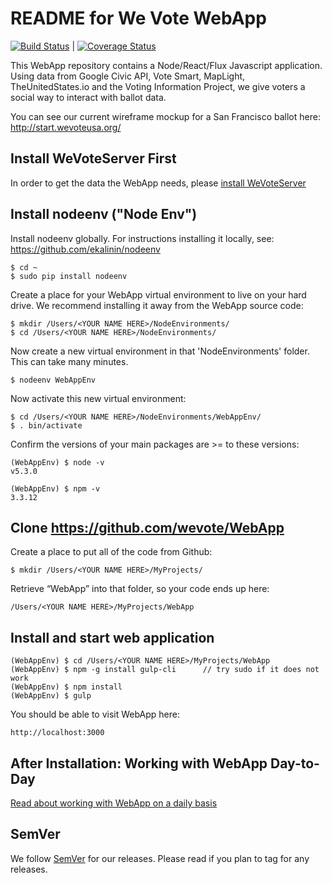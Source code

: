 # README for We Vote WebApp

[![Build Status](https://travis-ci.org/wevote/WebApp.svg?branch=develop)](https://travis-ci.org/wevote/WebApp) | 
[![Coverage Status](https://coveralls.io/repos/github/wevote/WebApp/badge.svg?branch=master)](https://coveralls.io/github/wevote/WebApp?branch=develop)

This WebApp repository contains a Node/React/Flux Javascript application. Using data from
Google Civic API, Vote Smart, MapLight, TheUnitedStates.io and the Voting Information Project, we give voters a
social way to interact with ballot data.

You can see our current wireframe mockup for a San Francisco ballot here:
http://start.wevoteusa.org/

## Install WeVoteServer First
In order to get the data the WebApp needs, please 
[install WeVoteServer](https://github.com/wevote/WeVoteServer/blob/master/README_API_INSTALL.md)


## Install nodeenv ("Node Env")

Install nodeenv globally. For instructions installing it locally, see: https://github.com/ekalinin/nodeenv

    $ cd ~
    $ sudo pip install nodeenv

Create a place for your WebApp virtual environment to live on your hard drive. We recommend installing it
away from the WebApp source code:

    $ mkdir /Users/<YOUR NAME HERE>/NodeEnvironments/
    $ cd /Users/<YOUR NAME HERE>/NodeEnvironments/

Now create a new virtual environment in that 'NodeEnvironments' folder. This can take many minutes.

    $ nodeenv WebAppEnv

Now activate this new virtual environment:

    $ cd /Users/<YOUR NAME HERE>/NodeEnvironments/WebAppEnv/
    $ . bin/activate

Confirm the versions of your main packages are >= to these versions:

    (WebAppEnv) $ node -v
    v5.3.0

    (WebAppEnv) $ npm -v
    3.3.12


## Clone https://github.com/wevote/WebApp

Create a place to put all of the code from Github:

    $ mkdir /Users/<YOUR NAME HERE>/MyProjects/

Retrieve “WebApp” into that folder, so your code ends up here:

    /Users/<YOUR NAME HERE>/MyProjects/WebApp


## Install and start web application

    (WebAppEnv) $ cd /Users/<YOUR NAME HERE>/MyProjects/WebApp
    (WebAppEnv) $ npm -g install gulp-cli      // try sudo if it does not work
    (WebAppEnv) $ npm install
    (WebAppEnv) $ gulp

You should be able to visit WebApp here:

    http://localhost:3000


## After Installation: Working with WebApp Day-to-Day

[Read about working with WebApp on a daily basis](README_WORKING_WITH_WEB_APP.md)

## SemVer

We follow [SemVer](http://semver.org/) for our releases. Please read if you plan
to tag for any releases.
